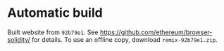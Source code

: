 # Automatic build
Built website from `92b79e1`. See https://github.com/ethereum/browser-solidity/ for details.
To use an offline copy, download `remix-92b79e1.zip`.
